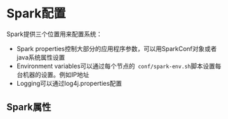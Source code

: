 # Spark配置

Spark提供三个位置用来配置系统：

- Spark properties控制大部分的应用程序参数，可以用SparkConf对象或者java系统属性设置
- Environment variables可以通过每个节点的` conf/spark-env.sh`脚本设置每台机器的设置。例如IP地址
- Logging可以通过log4j.properties配置

## Spark属性

